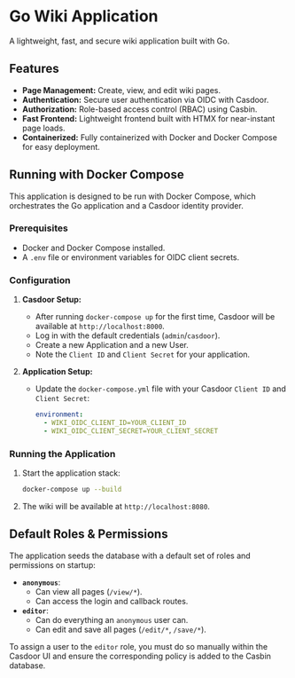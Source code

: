 # Go Wiki Application

A lightweight, fast, and secure wiki application built with Go.

## Features

- **Page Management:** Create, view, and edit wiki pages.
- **Authentication:** Secure user authentication via OIDC with Casdoor.
- **Authorization:** Role-based access control (RBAC) using Casbin.
- **Fast Frontend:** Lightweight frontend built with HTMX for near-instant page loads.
- **Containerized:** Fully containerized with Docker and Docker Compose for easy deployment.

## Running with Docker Compose

This application is designed to be run with Docker Compose, which orchestrates the Go application and a Casdoor identity provider.

### Prerequisites

- Docker and Docker Compose installed.
- A `.env` file or environment variables for OIDC client secrets.

### Configuration

1.  **Casdoor Setup:**
    - After running `docker-compose up` for the first time, Casdoor will be available at `http://localhost:8000`.
    - Log in with the default credentials (`admin`/`casdoor`).
    - Create a new Application and a new User.
    - Note the `Client ID` and `Client Secret` for your application.

2.  **Application Setup:**
    - Update the `docker-compose.yml` file with your Casdoor `Client ID` and `Client Secret`:
      ```yaml
      environment:
        - WIKI_OIDC_CLIENT_ID=YOUR_CLIENT_ID
        - WIKI_OIDC_CLIENT_SECRET=YOUR_CLIENT_SECRET
      ```

### Running the Application

1.  Start the application stack:
    ```bash
    docker-compose up --build
    ```

2.  The wiki will be available at `http://localhost:8080`.

## Default Roles & Permissions

The application seeds the database with a default set of roles and permissions on startup:

- **`anonymous`**:
  - Can view all pages (`/view/*`).
  - Can access the login and callback routes.
- **`editor`**:
  - Can do everything an `anonymous` user can.
  - Can edit and save all pages (`/edit/*`, `/save/*`).

To assign a user to the `editor` role, you must do so manually within the Casdoor UI and ensure the corresponding policy is added to the Casbin database.
